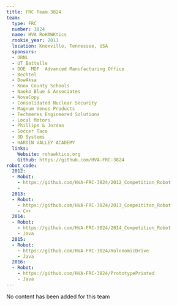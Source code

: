 ```yaml
---
title: FRC Team 3824
team:
  type: FRC
  number: 3824
  name: HVA RoHAWKtics
  rookie_year: 2011
  location: Knoxville, Tennessee, USA
  sponsors:
  - ORNL
  - UT Battelle
  - DOE  MDF  Advanced Manufacturing Office
  - Bechtel
  - DowAksa
  - Knox County Schools
  - Naoko Blue & Associates
  - NovaCopy
  - Consolidated Nuclear Security
  - Magnum Venus Products
  - Techmeres Engineered Solutions
  - Local Motors
  - Phillips & Jordan
  - Soccer Taco
  - 3D Systems
  - HARDIN VALLEY ACADEMY
  links:
    Website: rohawktics.org
    Github: https://github.com/HVA-FRC-3824
robot_code:
  2012:
  - Robot:
    - https://github.com/HVA-FRC-3824/2012_Competition_Robot
    - 
  2013:
  - Robot:
    - https://github.com/HVA-FRC-3824/2013_Compeititon_Robot
    - C++
  2014:
  - Robot:
    - https://github.com/HVA-FRC-3824/2014_Competition_Robot
    - Java
  2015:
  - Robot:
    - https://github.com/HVA-FRC-3824/HolonomicDrive
    - Java
  2016:
  - Robot:
    - https://github.com/HVA-FRC-3824/PrototypePrinted
    - Java
---
```


No content has been added for this team